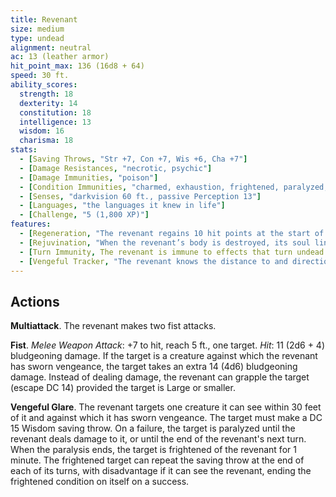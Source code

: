 ```yaml
---
title: Revenant
size: medium
type: undead
alignment: neutral
ac: 13 (leather armor)
hit_point_max: 136 (16d8 + 64)
speed: 30 ft.
ability_scores:
  strength: 18
  dexterity: 14
  constitution: 18
  intelligence: 13
  wisdom: 16
  charisma: 18
stats:
  - [Saving Throws, "Str +7, Con +7, Wis +6, Cha +7"]
  - [Damage Resistances, "necrotic, psychic"]
  - [Damage Immunities, "poison"]
  - [Condition Immunities, "charmed, exhaustion, frightened, paralyzed, poisoned, stunned"]
  - [Senses, "darkvision 60 ft., passive Perception 13"]
  - [Languages, "the languages it knew in life"]
  - [Challenge, "5 (1,800 XP)"]
features:
  - [Regeneration, "The revenant regains 10 hit points at the start of its turn. If the revenant takes fire or radiant damage, this trait doesn’t function at the start of the revenant’s next turn. The revenant’s body is destroyed only if it starts its turn with 0 hit points and doesn’t regenerate."]
  - [Rejuvination, "When the revenant’s body is destroyed, its soul lingers. After 24 hours, the soul inhabits and animates another humanoid corpse on the same plane of existence and regains all its hit points. While the soul is bodiless, a wish spell can be used to force the soul to go to the afterlife and not return."]
  - [Turn Immunity, The revenant is immune to effects that turn undead.]
  - [Vengeful Tracker, "The revenant knows the distance to and direction of any creature against which it seeks revenge, even if the creature and the revenant are on different planes of existence. If the creature being tracked by the revenant dies, the revenant knows."]
---
```


## Actions
**Multiattack**. The revenant makes two fist attacks.

**Fist**. *Melee Weapon Attack*: +7 to hit, reach 5 ft., one target. *Hit*: 11 (2d6 + 4) bludgeoning damage. If the target is a creature against which the revenant has sworn vengeance, the target takes an extra 14 (4d6) bludgeoning damage. Instead of dealing damage, the revenant can grapple the target (escape DC 14) provided the target is Large or smaller.

**Vengeful Glare**. The revenant targets one creature it can see within 30 feet of it and against which it has sworn vengeance. The target must make a DC 15 Wisdom saving throw. On a failure, the target is paralyzed until the revenant deals damage to it, or until the end of the revenant's next turn. When the paralysis ends, the target is frightened of the revenant for 1 minute. The frightened target can repeat the saving throw at the end of each of its turns, with disadvantage if it can see the revenant, ending the frightened condition on itself on a success.
